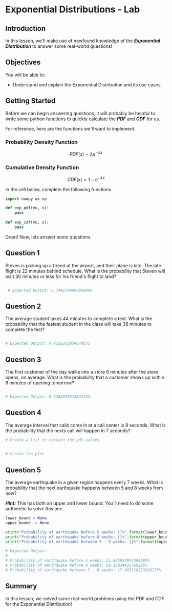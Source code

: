 
# Exponential Distributions - Lab

## Introduction

In this lesson, we'll make use of newfound knowledge of the **_Exponential Distribution_** to answer some real-world questions!

## Objectives

You will be able to:

* Understand and explain the Exponential Distribution and its use cases.

## Getting Started

Before we can begin answering questions, it will probably be helpful to write some python functions to quickly calculate the **_PDF_** and **_CDF_** for us.  

For reference, here are the functions we'll want to implement.

### Probability Density Function

$$PDF(x) = \lambda e^{- \lambda x}$$

###  Cumulative Density Function

$$CDF(x) = 1 - e^{- \lambda x}$$

In the cell below, complete the following functions.


```python
import numpy as np

def exp_pdf(mu, x):
    pass
    
def exp_cdf(mu, x):
    pass
```

Great! Now, lets answer some questions.

## Question 1 

Steven is picking up a friend at the airport, and their plane is late. The late flight is 22 minutes behind schedule.  What is the probability that Steven will wait 30 minutes or less for his friend's flight to land?


```python

 # Expected Output: 0.7442708400868994
```

## Question 2

The average student takes 44 minutes to complete a test.  What is the probability that the fastest student in the class will take 38 minutes to complete the test?


```python

# Expected Output: 0.4216261054870035
```

## Question 3

The first customer of the day walks into a store 6 minutes after the store opens, on average.  What is the probability that a customer shows up within 8 minutes of opening tomorrow?


```python

# Expected Output: 0.7364028618842733
```

## Question 4

The average interval that calls come in at a call center is 8 seconds. What is the probability that the nexts call will happen in 7 seconds?


```python
# Create a list to contain the pdf-values

    
# Create the plot


```

## Question 5

The average earthquake in a given region happens every 7 weeks.  What is probability that the next earthquake happens between 5 and 8 weeks from now?

**_Hint:_** This has both an upper and lower bound.  You'll need to do some arithmetic to solve this one. 


```python
lower_bound = None
upper_bound  = None

print("Probability of earthquake before 5 weeks: {}%".format(lower_bound * 100))
print("Probability of earthquake before 8 weeks: {}%".format(upper_bound * 100))
print("Probability of earthquake between 5 - 8 weeks: {}%".format((upper_bound - lower_bound) * 100))

# Expected Output: 
# 
# Probability of earthquake before 5 weeks: 51.045834044304684%
# Probability of earthquake before 8 weeks: 68.10934426760295%
# Probability of earthquake between 5 - 8 weeks: 17.063510223298273%
```

## Summary

In this lesson, we solved some real-world problems using the PDF and CDF for the Exponential Distribution!
